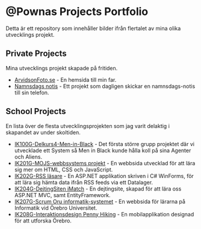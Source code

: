 # @Pownas Projects Portfolio
Detta är ett repository som innehåller bilder ifrån flertalet av mina olika utvecklings projekt.

## Private Projects
Mina utvecklings projekt skapade på fritiden. 

* [ArvidsonFoto.se](https://github.com/pownas/ProjectsPortfolio/blob/main/PrivateProjects/ArvidsonFoto.se/README.md) - En hemsida till min far.
* [Namnsdags notis](https://github.com/pownas/ProjectsPortfolio/blob/main/PrivateProjects/Namnsdags-avisering/README.md) - Ett projekt som dagligen skickar en namnsdags-notis till sin telefon. 

## School Projects
En lista över de flesta utvecklingsprojekten som jag varit delaktig i skapandet av under skoltiden. 

* [IK100G-Delkurs4-Men-in-Black](https://github.com/pownas/ProjectsPortfolio/blob/main/SchoolProjects/2019HT-2022VT-ORU-Systemvetenskap/2020-01-IK100G-Delkurs4-Men-in-Black/README.md) - Det första större grupp projektet där vi utvecklade ett System så Men in Black kunde hålla koll på sina Agenter och Aliens.
* [IK201G-MOJS-webbsystems projekt](https://github.com/pownas/ProjectsPortfolio/blob/main/SchoolProjects/2019HT-2022VT-ORU-Systemvetenskap/2020-09-IK201G-MOJS-projekt/README.md) - En webbsida utvecklad för att lära sig mer om HTML, CSS och JavaScript.
* [IK202G-RSS läsare](https://github.com/pownas/ProjectsPortfolio/blob/main/SchoolProjects/2019HT-2022VT-ORU-Systemvetenskap/2020-10-IK202G-RSS-l%C3%A4sare/README.md) - En ASP.NET applikation skriven i C# WinForms, för att lära sig hämta data ifrån RSS feeds via ett Datalager. 
* [IK204G-DejtingSiten iMatch](https://github.com/pownas/ProjectsPortfolio/blob/main/SchoolProjects/2019HT-2022VT-ORU-Systemvetenskap/2020-12-IK204G-DejtingSiten-iMatch/README.md) - En dejtingsite, skapad för att lära oss ASP.NET MVC, samt EntityFramework.
* [IK207G-Scrum Oru informatik-systemet](https://github.com/pownas/ProjectsPortfolio/blob/main/SchoolProjects/2019HT-2022VT-ORU-Systemvetenskap/2021-04-IK207G-Scrum-Oru-sida/README.md) - En webbsida för lärarna på Informatik vid Örebro Universitet. 
* [IK208G-Interaktionsdesign Penny Hiking](https://github.com/pownas/ProjectsPortfolio/blob/main/SchoolProjects/2019HT-2022VT-ORU-Systemvetenskap/2021-06-IK208G-Interaktionsdesign-Penny-Hiking/README.md) - En mobilapplikation designad för att utforska Örebro.